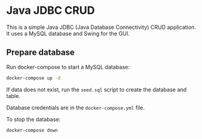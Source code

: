 # Java JDBC CRUD

This is a simple Java JDBC (Java Database Connectivity) CRUD application. It uses a MySQL database and Swing for the GUI.

## Prepare database

Run docker-compose to start a MySQL database:

```bash
docker-compose up -d
```

If data does not exist, run the `seed.sql` script to create the database and table.

Database credentials are in the `docker-compose.yml` file.

To stop the database:

```bash
docker-compose down
```
